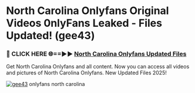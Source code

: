 # North Carolina Onlyfans Original Videos 0nlyFans Leaked - Files Updated! (gee43)

<h3>🔴 CLICK HERE 🌐==►► <a href="https://best4dudes.click/HH4t6V" rel="nofollow">North Carolina Onlyfans Updated Files</a></h3>

Get North Carolina Onlyfans and all content. Now you can access all videos and pictures of North Carolina Onlyfans. New Updated Files 2025!

[![gee43](https://github.com/user-attachments/assets/8c521d6e-e6e3-4a75-9320-d58ab9d79d5b)](https://best4dudes.click/HH4t6V)
onlyfans north carolina